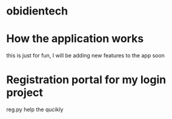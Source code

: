 # obidientech

# How the application works 

this is just for fun, I will be adding  new features to the app soon 


# Registration portal for my login project
reg.py help the qucikly 



